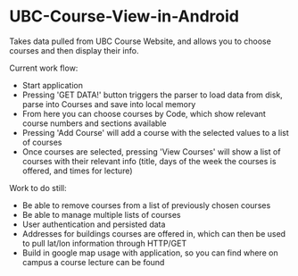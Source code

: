 # UBC-Course-View-in-Android
Takes data pulled from UBC Course Website, and allows you to choose courses and then display their info.

Current work flow:
- Start application
- Pressing 'GET DATA!' button triggers the parser to load data from disk, parse into Courses and save into local memory
- From here you can choose courses by Code, which show relevant course numbers and sections available
- Pressing 'Add Course' will add a course with the selected values to a list of courses
- Once courses are selected, pressing 'View Courses' will show a list of courses with their relevant info (title, days of the week the courses is offered, and times for lecture)

Work to do still:
- Be able to remove courses from a list of previously chosen courses
- Be able to manage multiple lists of courses
- User authentication and persisted data
- Addresses for buildings courses are offered in, which can then be used to pull lat/lon information through HTTP/GET
- Build in google map usage with application, so you can find where on campus a course lecture can be found
